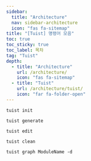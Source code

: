 ```yaml
---
sidebar:
  title: "Architecture"
  nav: sidebar-architecture
  icon: "fas fa-sitemap"
title: "[Tuist] 명령어 모음"
toc: true
toc_sticky: true
toc_label: 목차
tag: "Tuist"
depth:
  - title: "Architecture"
    url: /architecture/
    icon: "fas fa-sitemap"
  - title: "Tuist"
    url: /architecture/tuist/
    icon: "far fa-folder-open"
---
```


```
tuist init
```

```
tuist generate
```

```
tuist edit
```

```
tuist clean
```

```
tuist graph ModuleName -d
```
